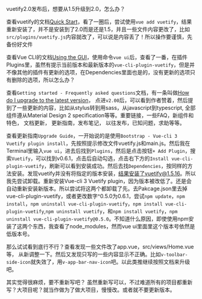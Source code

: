 vuetify2.0发布后，想要从1.5升级到2.0，怎么办？



查看vuetify的文档[Quick Start](https://vuetifyjs.com/en/getting-started/quick-start)，看了一圈后，尝试使用`vue add vuetify`，结果重新安装了，并不是安装到了2.0而是还是1.5，并且一些文件内容更改了，比如`src/plugins/vuetify.js`内容就改了，可以说是内容丢了！所以操作要谨慎，先备份好文件

查看Vue CLI的文档[Using the GUI](https://cli.vuejs.org/guide/creating-a-project.html#using-the-gui)，使用命令`vue ui`后，查看了一番，在插件Plugins里，虽然有提示当前版本和最新版本的`vue-cli-plugin-vuetify`，但是并不像其他的插件有更新的选项，在Dependencies里面也是的，没有更新的选项只有删除的选项，所以怎么办？



查看`Getting started - Frequently asked questions`文档，有一条叫做[How do I upgrade to the latest version](https://vuetifyjs.com/en/getting-started/frequently-asked-questions)， 点进`v2.00`后，可以看到作者赞着，然后提到了一些更新的内容，比如从stylus转到用sass，从javascript到typescript, 全部组件遵从Material Design 2 specification等等。重要链接，一些FAQ，新组件和特色， 文档更新， 更新指南，发布笔记， 以往发布，已知问题，求助等等。

查看更新指南`Upgrade Guide`，一开始说的是使用`Bootstrap - Vue-cli 3 Vuetify plugin install`，先按照提示修改文件vuetify.js和main.js。然后我在Terminal里输入`vue ui`，进去后找到`Plugins`，然后是点击按钮`+ Add Plugin`，搜索`Vuetify`，可以找到v0.6.1，点击后自动勾选，点击右下方的`Install vue-cli-plugin-vuetify`，刷新可以看到安装成功。然后去找`Dependencies`，按同样的方法安装。发现vuetify并没有将指定的版本安装，结果安装了vuetify@1.5.16。所以我先尝试卸载。重新安装Vue-cli 3 Vuetify plugin，因为版本被改低了。还是会自动重新安装新版本。所以尝试将这两个都卸载了先。去Pakcage.json里去掉vue-cli-plugin-vuetify，或者更改数字^0.5.0为0.6.1，尝试`npm update`，`npm install`，`npm uninstall vue-cli-plugin-vuetify`，`npm install vue-cli-plugin-vuetify`,`npm uninstall vuetify`，和`npm install vuetify`，`npm uninstall vue-cli-plugin-vuetify@0.5.0`。不知道什么原因，即使使用npm安装了这两个东西，我查看了node_modules，然而vue ui里面里这个版本号依然是低版本号。

那么试试看到底行不行？查看发现一些文件改了app.vue，src/views/Home.vue等， 从新调整一下。然后又发现只写的一些内容显示不正确。比如`v-toolbar-side-icon`就失效了，用`v-app-bar-nav-icon`吧。以此类推继续按照文档来升级吧。

其实觉得很麻烦，要不重新写吧？
虽然重新写可以，不过难道所有的项目都重新写？大项目呢？就当作做为了做大项目，慢慢改。或者就不要更新版本。




